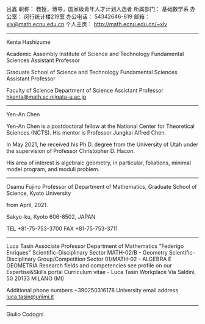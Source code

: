 吕鑫
职称：	教授，博导，国家级青年人才计划入选者
所属部门：	基础数学系
办公室：	闵行统计楼219室
办公电话：	54342646-619
邮箱：	xlv@math.ecnu.edu.cn
个人主页：	http://math.ecnu.edu.cn/~xlv

***

Kenta Hashizume

Academic Assembly Institute of Science and Technology Fundamental Sciences Assistant Professor

Graduate School of Science and Technology Fundamental Sciences Assistant Professor

Faculty of Science Department of Science Assistant Professor
hkenta@math.sc.niigata-u.ac.jp
***

Yen-An Chen

Yen-An Chen is a postdoctoral fellow at the National Center for Theoretical Sciences (NCTS).
His mentor is Professor Jungkai Alfred Chen.

In May 2021, he received his Ph.D. degree from the University of Utah under the supervision of Professor Christopher D. Hacon.

His area of interest is algebraic geometry, in particular, foliations, minimal model program, and moduli problem.

***

Osamu Fujino
Professor of
        Department of Mathematics, Graduate School of Science, Kyoto University

from April, 2021.

Sakyo-ku, Kyoto 606-8502, JAPAN

TEL +81-75-753-3700
FAX +81-75-753-3711
***

Luca Tasin
Associate Professor
Department of Mathematics "Federigo Enriques"
Scientific-Disciplinary Sector
MATH-02/B - Geometry
Scientific-Disciplinary Group/Competition Sector
01/MATH-02 - ALGEBRA E GEOMETRIA
Research fields and competencies
see profile on our Expertise&Skills portal
 Curriculum vitae - Luca Tasin
Workplace
Via Saldini, 50
20133 MILANO (MI)

Additional phone numbers
+390250316178
University email address
luca.tasin@unimi.it
***

Giulio Codogni
